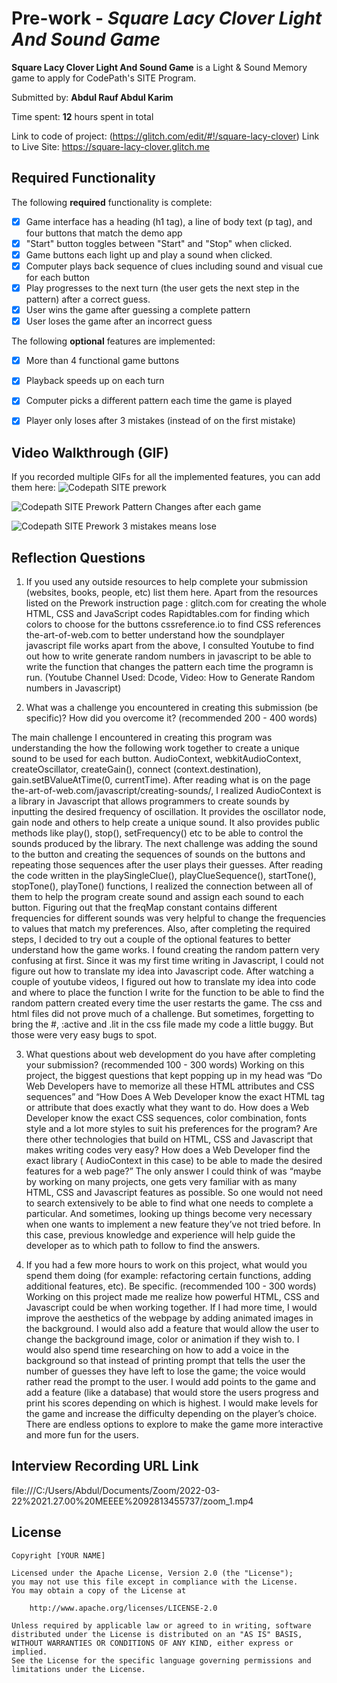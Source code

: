 # Pre-work - *Square Lacy Clover Light And Sound Game*

**Square Lacy Clover Light And Sound Game** is a Light & Sound Memory game to apply for CodePath's SITE Program. 

Submitted by: **Abdul Rauf Abdul Karim**

Time spent: **12** hours spent in total

Link to code of project: (https://glitch.com/edit/#!/square-lacy-clover)
Link to Live Site: https://square-lacy-clover.glitch.me

## Required Functionality

The following **required** functionality is complete:

* [x] Game interface has a heading (h1 tag), a line of body text (p tag), and four buttons that match the demo app
* [x] "Start" button toggles between "Start" and "Stop" when clicked. 
* [x] Game buttons each light up and play a sound when clicked. 
* [x] Computer plays back sequence of clues including sound and visual cue for each button
* [x] Play progresses to the next turn (the user gets the next step in the pattern) after a correct guess. 
* [x] User wins the game after guessing a complete pattern
* [x] User loses the game after an incorrect guess

The following **optional** features are implemented:
* [x] More than 4 functional game buttons
* [x] Playback speeds up on each turn
* [x] Computer picks a different pattern each time the game is played
* [x] Player only loses after 3 mistakes (instead of on the first mistake)


## Video Walkthrough (GIF)

If you recorded multiple GIFs for all the implemented features, you can add them here:
![Codepath SITE prework](https://user-images.githubusercontent.com/82411397/159367246-fe3aca75-d299-4b85-9109-9e62171930d3.gif)

![Codepath SITE Prework Pattern Changes after each game](https://user-images.githubusercontent.com/82411397/159367307-98797c6b-b3ae-4ce2-bfe2-2fed9879afa5.gif)

![Codepath SITE Prework 3 mistakes means lose](https://user-images.githubusercontent.com/82411397/159367364-735ce099-fd95-40a4-96ef-d7d9895e1b04.gif)

## Reflection Questions
1. If you used any outside resources to help complete your submission (websites, books, people, etc) list them here. 
Apart from the resources listed on the Prework instruction page :
glitch.com for creating the whole HTML, CSS and JavaScript codes
Rapidtables.com for finding which colors to choose for the buttons
cssreference.io to find CSS references 
the-art-of-web.com to better understand how the soundplayer javascript file works
apart from the above, I consulted Youtube to find out how to write generate random numbers in javascript to be able to write the function that changes the pattern each time the programn is run. (Youtube Channel Used: Dcode, Video: How to Generate Random numbers in Javascript)

2. What was a challenge you encountered in creating this submission (be specific)? How did you overcome it? (recommended 200 - 400 words) 

The main challenge I encountered in creating this program was understanding the how the following work together to create a unique sound to be used for each button.
AudioContext, webkitAudioContext, createOscillator, createGain(), connect (context.destination), gain.setBValueAtTime(0, currentTime). After reading what is on the page the-art-of-web.com/javascript/creating-sounds/, I realized AudioContext is a library in Javascript that allows programmers to create sounds by inputting the desired frequency of oscillation. It provides the oscillator node, gain node and others to help create a unique sound. It also provides public methods like play(), stop(), setFrequency() etc to be able to control the sounds produced by the library.
The next challenge was adding the sound to the button and creating the sequences of sounds on the buttons and repeating those sequences after the user plays their guesses. After reading the code written in the playSingleClue(), playClueSequence(), startTone(), stopTone(), playTone() functions, I realized the connection between all of them to help the program create sound and assign each sound to each button. Figuring out that the freqMap constant contains different frequencies for different sounds was very helpful to change the frequencies to values that match my preferences. 
Also, after completing the required steps, I decided to try out a couple of the optional features to better understand how the game works. I found creating the random pattern very confusing at first. Since it was my first time writing in Javascript, I could not figure out how to translate my idea into Javascript code. After watching a couple of youtube videos, I figured out how to translate my idea into code and where to place the function I write for the function to be able to find the random pattern created every time the user restarts the game.
The css and html files did not prove much of a challenge. But sometimes, forgetting to bring the #, :active and .lit in the css file made my code a little buggy. But those were very easy bugs to spot.


3. What questions about web development do you have after completing your submission? (recommended 100 - 300 words) 
Working on this project, the biggest questions that kept popping up in my head was “Do Web Developers have to memorize all these HTML attributes and CSS sequences” and “How Does A Web Developer know the exact HTML tag or attribute that does exactly what they want to do. How does a Web Developer know the exact CSS sequences, color combination, fonts style and a lot more styles to suit his preferences for the program? Are there other technologies that build on HTML, CSS and Javascript that makes writing codes very easy? How does a Web Developer find the exact library ( AudioContext in this case) to be able to made the desired features for a web page?”
The only answer I could think of was “maybe by working on many projects, one gets very familiar with as many HTML, CSS and Javascript features as possible. So one would not need to search extensively to be able to find what one needs to complete a particular. And sometimes, looking up things become very necessary when one wants to implement a new feature they’ve not tried before. In this case, previous knowledge and experience will help guide the developer as to which path to follow to find the answers.


4. If you had a few more hours to work on this project, what would you spend them doing (for example: refactoring certain functions, adding additional features, etc). Be specific. (recommended 100 - 300 words) 
Working on this project made me realize how powerful HTML, CSS and Javascript could be when working together. If I had more time, I would improve the aesthetics of the webpage by adding animated images in the background. I would also add a feature that would allow the user to change the background image, color or animation if they wish to. I would also spend time researching on how to add a voice in the background so that instead of printing prompt that tells the user the number of guesses they have left to lose the game; the voice would rather read the prompt to the user. I would add points to the game and add a feature (like a database) that would store the users progress and print his scores depending on which is highest.  I would make levels for the game and increase the difficulty depending on the player’s choice.
There are endless options to explore to make the game more interactive and more fun for the users.




## Interview Recording URL Link
file:///C:/Users/Abdul/Documents/Zoom/2022-03-22%2021.27.00%20MEEEE%2092813455737/zoom_1.mp4



## License

    Copyright [YOUR NAME]

    Licensed under the Apache License, Version 2.0 (the "License");
    you may not use this file except in compliance with the License.
    You may obtain a copy of the License at

        http://www.apache.org/licenses/LICENSE-2.0

    Unless required by applicable law or agreed to in writing, software
    distributed under the License is distributed on an "AS IS" BASIS,
    WITHOUT WARRANTIES OR CONDITIONS OF ANY KIND, either express or implied.
    See the License for the specific language governing permissions and
    limitations under the License.
